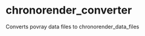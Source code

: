chronorender_converter
======================

Converts povray data files to chronorender_data_files
